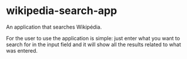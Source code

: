 # wikipedia-search-app
An application that searches Wikipédia.

For the user to use the application is simple: just enter what you want to search for in the input field and it will show all the results related to what was entered.
